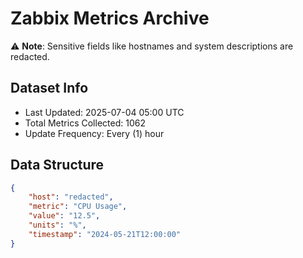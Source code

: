 # Zabbix Metrics Archive

⚠️ **Note**: Sensitive fields like hostnames and system descriptions are redacted.

## Dataset Info
- Last Updated: 2025-07-04 05:00 UTC
- Total Metrics Collected: 1062
- Update Frequency: Every (1) hour

## Data Structure
```json
{
    "host": "redacted",
    "metric": "CPU Usage",
    "value": "12.5",
    "units": "%",
    "timestamp": "2024-05-21T12:00:00"
}
```
